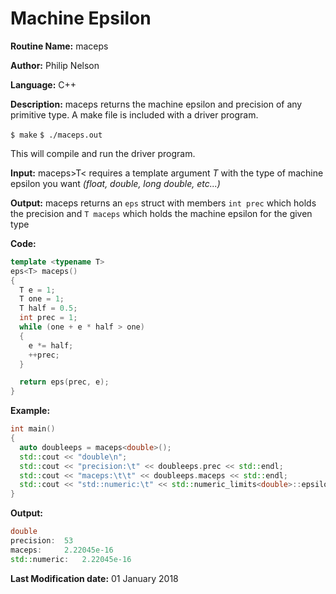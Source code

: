 # Machine Epsilon

**Routine Name:** maceps

**Author:** Philip Nelson

**Language:** C++

**Description:** maceps returns the machine epsilon and precision of any primitive type. A make file is included with a driver program.

`$ make`
`$ ./maceps.out`

This will compile and run the driver program.

**Input:** maceps&gt;T&lt; requires a template argument _T_ with the type of machine epsilon you want _(float, double, long double, etc...)_

**Output:** maceps returns an `eps` struct with members `int prec` which holds the precision and `T maceps` which holds the machine epsilon for the given type

**Code:**
``` C++
template <typename T>
eps<T> maceps()
{
  T e = 1;
  T one = 1;
  T half = 0.5;
  int prec = 1;
  while (one + e * half > one)
  {
    e *= half;
    ++prec;
  }

  return eps(prec, e);
}
```

**Example:**
``` C++
int main()
{
  auto doubleeps = maceps<double>();
  std::cout << "double\n";
  std::cout << "precision:\t" << doubleeps.prec << std::endl;
  std::cout << "maceps:\t\t" << doubleeps.maceps << std::endl;
  std::cout << "std::numeric:\t" << std::numeric_limits<double>::epsilon() << std::endl << std::endl;
}
```

**Output:**
``` C++
double
precision:	53
maceps:		2.22045e-16
std::numeric:	2.22045e-16
```

**Last Modification date:** 01 January 2018

